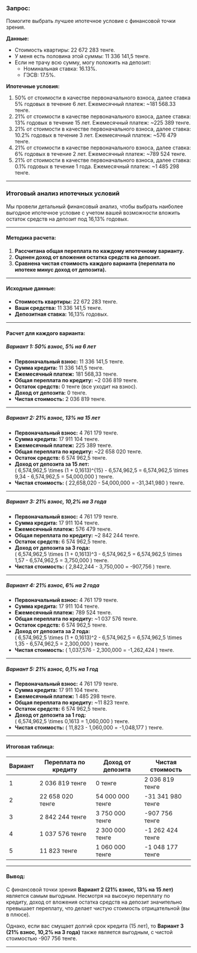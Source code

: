 ### Запрос:
Помогите выбрать лучшее ипотечное условие с финансовой точки зрения.

**Данные:**
- Стоимость квартиры: 22 672 283 тенге.
- У меня есть половина этой суммы: 11 336 141,5 тенге.
- Если не трачу всю сумму, могу положить на депозит:
  - Номинальная ставка: 16.13%.
  - ГЭСВ: 17.5%.

**Ипотечные условия:**
1. 50% от стоимости в качестве первоначального взноса, далее ставка 5% годовых в течение 6 лет. Ежемесячный платеж: ~181 568.33 тенге.
2. 21% от стоимости в качестве первоначального взноса, далее ставка: 13% годовых в течение 15 лет. Ежемесячный платеж: ~225 389 тенге.
3. 21% от стоимости в качестве первоначального взноса, далее ставка: 10.2% годовых в течение 3 лет. Ежемесячный платеж: ~576 479 тенге.
4. 21% от стоимости в качестве первоначального взноса, далее ставка: 6% годовых в течение 2 лет. Ежемесячный платеж: ~789 524 тенге.
5. 21% от стоимости в качестве первоначального взноса, далее ставка: 0.1% годовых в течение 1 года. Ежемесячный платеж: ~1 485 298 тенге.

---

### Итоговый анализ ипотечных условий

Мы провели детальный финансовый анализ, чтобы выбрать наиболее выгодное ипотечное условие с учетом вашей возможности вложить остаток средств на депозит под 16,13% годовых.

---

#### Методика расчета:
1. **Рассчитана общая переплата по каждому ипотечному варианту.**
2. **Оценен доход от вложения остатка средств на депозит.**
3. **Сравнена чистая стоимость каждого варианта (переплата по ипотеке минус доход от депозита).**

---

#### Исходные данные:
- **Стоимость квартиры:** 22 672 283 тенге.
- **Ваши средства:** 11 336 141,5 тенге.
- **Депозитная ставка:** 16,13% годовых.

---

#### Расчет для каждого варианта:

##### **Вариант 1: 50% взнос, 5% на 6 лет**
- **Первоначальный взнос:** 11 336 141,5 тенге.
- **Сумма кредита:** 11 336 141,5 тенге.
- **Ежемесячный платеж:** 181 568,33 тенге.
- **Общая переплата по кредиту:** ~2 036 819 тенге.
- **Остаток средств:** 0 тенге (все уходит на взнос).
- **Доход от депозита:** 0 тенге.
- **Чистая стоимость:** 2 036 819 тенге.

---

##### **Вариант 2: 21% взнос, 13% на 15 лет**
- **Первоначальный взнос:** 4 761 179 тенге.
- **Сумма кредита:** 17 911 104 тенге.
- **Ежемесячный платеж:** 225 389 тенге.
- **Общая переплата по кредиту:** ~22 658 020 тенге.
- **Остаток средств:** 6 574 962,5 тенге.
- **Доход от депозита за 15 лет:**  
  \( 6\,574\,962,5 \times (1 + 0,1613)^{15} - 6\,574\,962,5 = 6\,574\,962,5 \times 9,34 - 6\,574\,962,5 = 54\,000\,000 \) тенге.
- **Чистая стоимость:** \( 22\,658\,020 - 54\,000\,000 = -31\,341\,980 \) тенге.

---

##### **Вариант 3: 21% взнос, 10,2% на 3 года**
- **Первоначальный взнос:** 4 761 179 тенге.
- **Сумма кредита:** 17 911 104 тенге.
- **Ежемесячный платеж:** 576 479 тенге.
- **Общая переплата по кредиту:** ~2 842 244 тенге.
- **Остаток средств:** 6 574 962,5 тенге.
- **Доход от депозита за 3 года:**  
  \( 6\,574\,962,5 \times (1 + 0,1613)^3 - 6\,574\,962,5 = 6\,574\,962,5 \times 1,57 - 6\,574\,962,5 = 3\,750\,000 \) тенге.
- **Чистая стоимость:** \( 2\,842\,244 - 3\,750\,000 = -907\,756 \) тенге.

---

##### **Вариант 4: 21% взнос, 6% на 2 года**
- **Первоначальный взнос:** 4 761 179 тенге.
- **Сумма кредита:** 17 911 104 тенге.
- **Ежемесячный платеж:** 789 524 тенге.
- **Общая переплата по кредиту:** ~1 037 576 тенге.
- **Остаток средств:** 6 574 962,5 тенге.
- **Доход от депозита за 2 года:**  
  \( 6\,574\,962,5 \times (1 + 0,1613)^2 - 6\,574\,962,5 = 6\,574\,962,5 \times 1,35 - 6\,574\,962,5 = 2\,300\,000 \) тенге.
- **Чистая стоимость:** \( 1\,037\,576 - 2\,300\,000 = -1\,262\,424 \) тенге.

---

##### **Вариант 5: 21% взнос, 0,1% на 1 год**
- **Первоначальный взнос:** 4 761 179 тенге.
- **Сумма кредита:** 17 911 104 тенге.
- **Ежемесячный платеж:** 1 485 298 тенге.
- **Общая переплата по кредиту:** ~11 823 тенге.
- **Остаток средств:** 6 574 962,5 тенге.
- **Доход от депозита за 1 год:**  
  \( 6\,574\,962,5 \times 0,1613 = 1\,060\,000 \) тенге.
- **Чистая стоимость:** \( 11\,823 - 1\,060\,000 = -1\,048\,177 \) тенге.

---

#### Итоговая таблица:

| Вариант | Переплата по кредиту | Доход от депозита | Чистая стоимость      |
|---------|----------------------|-------------------|-----------------------|
| 1       | 2 036 819 тенге      | 0 тенге           | 2 036 819 тенге       |
| 2       | 22 658 020 тенге     | 54 000 000 тенге  | -31 341 980 тенге     |
| 3       | 2 842 244 тенге      | 3 750 000 тенге   | -907 756 тенге        |
| 4       | 1 037 576 тенге      | 2 300 000 тенге   | -1 262 424 тенге      |
| 5       | 11 823 тенге         | 1 060 000 тенге   | -1 048 177 тенге      |

---

#### Вывод:
С финансовой точки зрения **Вариант 2 (21% взнос, 13% на 15 лет)** является самым выгодным. Несмотря на высокую переплату по кредиту, доход от вложения остатка средств на депозит значительно превышает переплату, что делает чистую стоимость отрицательной (вы в плюсе).

Однако, если вас смущает долгий срок кредита (15 лет), то **Вариант 3 (21% взнос, 10,2% на 3 года)** также является выгодным, с чистой стоимостью -907 756 тенге.

---
